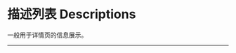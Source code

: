 # 描述列表 Descriptions

一般用于详情页的信息展示。

---

<script setup>
import DescBasicUse from "./component/desc-basic-use.md"
import DescSingleCol from "./component/desc-single-col.md"
import DescLabelAlign from "./component/desc-label-align.md"
import DescBordered from "./component/desc-bordered.md"
import DescLayout from "./component/desc-layout.md"
import DescLayoutDemo from "./component/desc-layout-demo.md"
import DescApi from "./component/desc-api.md"
import DescTip from "./component/desc-tip.md"
</script>

<desc-basic-use />
<desc-single-col />
<desc-label-align />
<desc-bordered />
<desc-layout />
<desc-layout-demo />

<desc-api />
<desc-tip />
